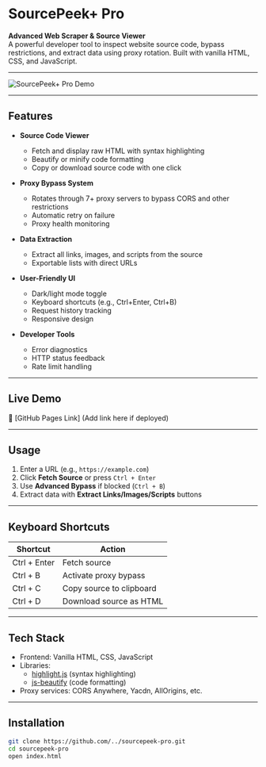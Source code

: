 # SourcePeek+ Pro

**Advanced Web Scraper & Source Viewer**  
A powerful developer tool to inspect website source code, bypass restrictions, and extract data using proxy rotation. Built with vanilla HTML, CSS, and JavaScript.

---

![SourcePeek+ Pro Demo](https://via.placeholder.com/800x500/0d1117/58a6ff?text=SourcePeek+Pro+Demo)

---

## Features

- **Source Code Viewer**  
  - Fetch and display raw HTML with syntax highlighting  
  - Beautify or minify code formatting  
  - Copy or download source code with one click  

- **Proxy Bypass System**  
  - Rotates through 7+ proxy servers to bypass CORS and other restrictions  
  - Automatic retry on failure  
  - Proxy health monitoring  

- **Data Extraction**  
  - Extract all links, images, and scripts from the source  
  - Exportable lists with direct URLs  

- **User-Friendly UI**  
  - Dark/light mode toggle  
  - Keyboard shortcuts (e.g., Ctrl+Enter, Ctrl+B)  
  - Request history tracking  
  - Responsive design  

- **Developer Tools**  
  - Error diagnostics  
  - HTTP status feedback  
  - Rate limit handling  

---

## Live Demo

🚀 [GitHub Pages Link] (Add link here if deployed)

---

## Usage

1. Enter a URL (e.g., `https://example.com`)  
2. Click **Fetch Source** or press `Ctrl + Enter`  
3. Use **Advanced Bypass** if blocked (`Ctrl + B`)  
4. Extract data with **Extract Links/Images/Scripts** buttons  

---

## Keyboard Shortcuts

| Shortcut    | Action                   |
|-------------|--------------------------|
| Ctrl + Enter | Fetch source             |
| Ctrl + B    | Activate proxy bypass    |
| Ctrl + C    | Copy source to clipboard |
| Ctrl + D    | Download source as HTML  |

---

## Tech Stack

- Frontend: Vanilla HTML, CSS, JavaScript  
- Libraries:  
  - [highlight.js](https://highlightjs.org/) (syntax highlighting)  
  - [js-beautify](https://github.com/beautify-web/js-beautify) (code formatting)  
- Proxy services: CORS Anywhere, Yacdn, AllOrigins, etc.

---

## Installation

```bash
git clone https://github.com/../sourcepeek-pro.git
cd sourcepeek-pro
open index.html
